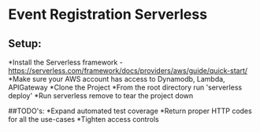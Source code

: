 # Event Registration Serverless

## Setup:
*Install the Serverless framework - https://serverless.com/framework/docs/providers/aws/guide/quick-start/
*Make sure your AWS account has access to Dynamodb, Lambda, APIGateway
*Clone the Project
*From the root directory run 'serverless deploy'
*Run serverless remove to tear the project down

##TODO's:
*Expand automated test coverage
*Return proper HTTP codes for all the use-cases
*Tighten access controls
